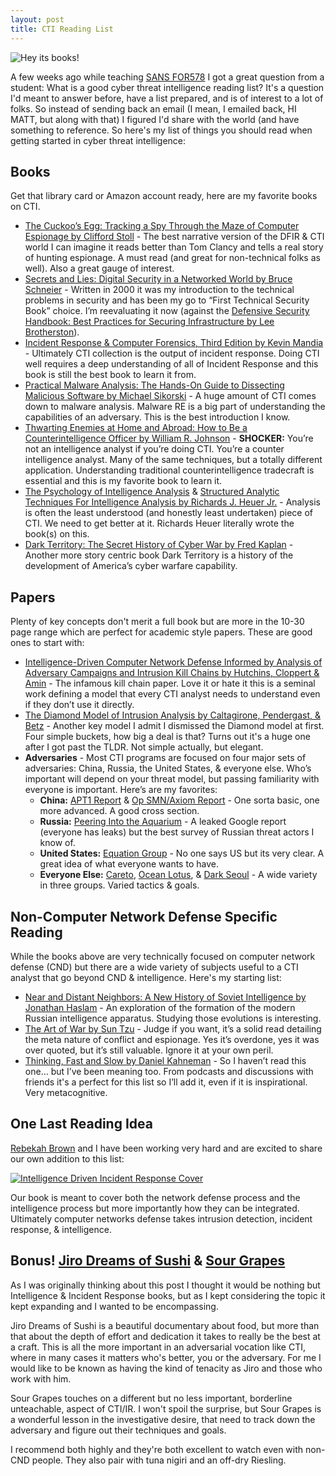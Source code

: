 ```yaml
---
layout: post
title: CTI Reading List
---
```


![Hey its books!](http://www.gradesaver.com/assets/footer/books-c7dac18934e0bad9c1787ba8a7686bc7e6371dcc4443be965459fc78b6c86954.jpg)

A few weeks ago while teaching [SANS FOR578](https://www.sans.org/course/cyber-threat-intelligence) I got a great question from a student: What is a good cyber threat intelligence reading list? It's a question I'd meant to answer before, have a list prepared, and is of interest to a lot of folks. So instead of sending back an email (I mean, I emailed back, HI MATT, but along with that) I figured I'd share with the world (and have something to reference. So here's my list of things you should read when getting started in cyber threat intelligence:

## <i class="fa fa-book" aria-hidden="true"></i> Books

Get that library card or Amazon account ready, here are my favorite books on CTI.

*   [The Cuckoo’s Egg: Tracking a Spy Through the Maze of Computer Espionage by Clifford Stoll](https://www.goodreads.com/book/show/18154.The_Cuckoo_s_Egg?from_search=true) - The best narrative version of the DFIR & CTI world I can imagine it reads better than Tom Clancy and tells a real story of hunting espionage. A must read (and great for non-technical folks as well). Also a great gauge of interest.
*   [Secrets and Lies: Digital Security in a Networked World by Bruce Schneier](https://www.goodreads.com/book/show/304482.Secrets_and_Lies) - Written in 2000 it was my introduction to the technical problems in security and has been my go to “First Technical Security Book” choice. I’m reevaluating it now (against  the [Defensive Security Handbook: Best Practices for Securing Infrastructure by Lee Brotherston](https://www.goodreads.com/book/show/31805609-defensive-security-handbook?from_search=true)).
*   [Incident Response & Computer Forensics, Third Edition by Kevin Mandia](https://www.goodreads.com/book/show/16691213-incident-response-computer-forensics-third-edition?from_search=true) - Ultimately CTI collection is the output of incident response.  Doing CTI well requires a deep understanding of all of Incident Response and this book is still the best book to learn it from.
*   [Practical Malware Analysis: The Hands-On Guide to Dissecting Malicious Software by Michael Sikorski](https://www.goodreads.com/book/show/10677461-practical-malware-analysis) - A huge amount of CTI comes down to malware analysis. Malware RE is a big part of understanding the capabilities of an adversary. This is the best introduction I know.
*   [Thwarting Enemies at Home and Abroad: How to Be a Counterintelligence Officer by William R. Johnson](https://www.goodreads.com/book/show/5979810-thwarting-enemies-at-home-and-abroad) - **SHOCKER:** You’re not an intelligence analyst if you’re doing CTI. You’re a counter intelligence analyst. Many of the same techniques, but a totally different application. Understanding traditional counterintelligence tradecraft is essential and this is my favorite book to learn it.
*   [The Psychology of Intelligence Analysis](https://www.cia.gov/library/center-for-the-study-of-intelligence/csi-publications/books-and-monographs/psychology-of-intelligence-analysis/PsychofIntelNew.pdf) & [Structured Analytic Techniques For Intelligence Analysis by Richards J. Heuer Jr.](https://www.goodreads.com/book/show/7818985-structured-analytic-techniques-for-intelligence-analysis) - Analysis is often the least understood (and honestly least undertaken) piece of CTI. We need to get better at it. Richards Heuer literally wrote the book(s) on this.
*   [Dark Territory: The Secret History of Cyber War by Fred Kaplan](https://www.goodreads.com/book/show/25814289-dark-territory) - Another more story centric book Dark Territory is a history of the development of America’s cyber warfare capability.

## <i class="fa fa-file-text" aria-hidden="true"></i> Papers

Plenty of key concepts don't merit a full book but are more in the 10-30 page range which are perfect for academic style papers. These are good ones to start with:

*   [Intelligence-Driven Computer Network Defense Informed by Analysis of Adversary Campaigns and Intrusion Kill Chains by Hutchins, Cloppert & Amin](https://www.lockheedmartin.com/content/dam/lockheed/data/corporate/documents/LM-White-Paper-Intel-Driven-Defense.pdf) - The infamous kill chain paper. Love it or hate it this is a seminal work defining a model that every CTI analyst needs to understand even if they don’t use it directly.
*   [The Diamond Model of Intrusion Analysis by Caltagirone, Pendergast, & Betz](http://www.activeresponse.org/wp-content/uploads/2013/07/diamond.pdf) - Another key model I admit I dismissed the Diamond model at first. Four simple buckets, how big a deal is that? Turns out it's a huge one after I got past the TLDR. Not simple actually, but elegant.
*   **Adversaries** - Most CTI programs are focused on four major sets of adversaries: China, Russia, the United States, & everyone else.  Who’s important will depend on your threat model, but passing familiarity with everyone is important. Here’s are my favorites:
    *   **China:** [APT1 Report](https://www.fireeye.com/content/dam/fireeye-www/services/pdfs/mandiant-apt1-report.pdf) & [Op SMN/Axiom Report](http://www.novetta.com/wp-content/uploads/2014/11/Executive_Summary-Final_1.pdf) - One sorta basic, one more advanced. A good cross section.
	*   **Russia:** [Peering Into the Aquarium](https://www.documentcloud.org/documents/3461560-Google-Aquarium-Clean.html)  - A leaked Google report (everyone has leaks) but the best survey of Russian threat actors I know of.
	*   **United States:** [Equation Group](https://securelist.com/files/2015/02/Equation_group_questions_and_answers.pdf) - No one says US but its very clear. A great idea of what everyone wants to have.
	*   **Everyone Else:** [Careto](https://kasperskycontenthub.com/wp-content/uploads/sites/43/vlpdfs/unveilingthemask_v1.0.pdf), [Ocean Lotus](https://www.fireeye.com/blog/threat-research/2017/05/cyber-espionage-apt32.html), & [Dark Seoul](https://www.mcafee.com/us/resources/white-papers/wp-dissecting-operation-troy.pdf) - A wide variety in three groups. Varied tactics & goals.

## <i class="fa fa-sticky-note" aria-hidden="true"></i> Non-Computer Network Defense Specific Reading

While the books above are very technically focused on computer network defense (CND)  but there are a wide variety of subjects useful to a CTI analyst that go beyond CND & intelligence. Here's my starting list:

*   [Near and Distant Neighbors: A New History of Soviet Intelligence by Jonathan Haslam](https://www.goodreads.com/book/show/22929502-near-and-distant-neighbors) - An exploration of the formation of the modern Russian intelligence apparatus. Studying those evolutions is interesting.
*   [The Art of War by Sun Tzu](https://www.goodreads.com/book/show/10534.The_Art_of_War) - Judge if you want, it’s a solid read detailing the meta nature of conflict and espionage. Yes it’s overdone, yes it was over quoted, but it’s still valuable. Ignore it at your own peril.
*   [Thinking, Fast and Slow by Daniel Kahneman](https://www.goodreads.com/book/show/11468377-thinking-fast-and-slow) - So I haven’t read this one… but I’ve been meaning too. From podcasts and discussions with friends it's a perfect for this list so I’ll add it, even if it is inspirational. Very metacognitive.

## <i class="fa fa-hand-o-right" aria-hidden="true"></i> One Last Reading Idea

[Rebekah Brown](https://www.twitter.com/pdxbeks) and I have been working very hard and are excited to share our own addition to this list:

[![Intelligence Driven Incident Response Cover](https://covers.oreillystatic.com/images/0636920043614/rc_lrg.jpg)](http://shop.oreilly.com/product/0636920043614.do)

Our book is meant to cover both the network defense process and the intelligence process but more importantly how they can be integrated. Ultimately computer networks defense takes intrusion detection, incident response, & intelligence.

## <i class="fa fa-film" aria-hidden="true"></i> Bonus! [Jiro Dreams of Sushi](http://www.imdb.com/title/tt1772925/) & [Sour Grapes](http://www.imdb.com/title/tt5728684/)

As I was originally thinking about this post I thought it would be nothing but Intelligence & Incident Response books, but as I kept considering the topic it kept expanding and I wanted to be encompassing.

Jiro Dreams of Sushi is a beautiful documentary about food, but more than that about the depth of effort and dedication it takes to really be the best at a craft. This is all the more important in an adversarial vocation like CTI, where in many cases it matters who's better, you or the adversary. For me I would like to be known as having the kind of tenacity as Jiro and those who work with him.

Sour Grapes touches on a different but no less important, borderline unteachable, aspect of CTI/IR. I won't spoil the surprise, but Sour Grapes is a wonderful lesson in the investigative desire, that need to track down the adversary and figure out their techniques and goals.

I recommend both highly and they're both excellent to watch even with non-CND people. They also pair with tuna nigiri and an off-dry Riesling.
